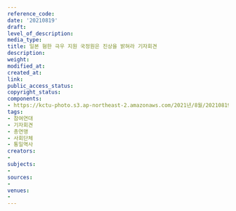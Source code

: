 ```yaml
---
reference_code: 
date: '20210819'
draft: 
level_of_description: 
media_type: 
title: 일본 혐한 극우 지원 국정원은 진상을 밝혀라 기자회견
description: 
weight: 
modified_at: 
created_at: 
link: 
public_access_status: 
copyright_status: 
components:
- https://kctu-photo.s3.ap-northeast-2.amazonaws.com/2021년/8월/20210819-일본+혐한+극우+지원+국정원은+진상을+밝혀라+기자회견_참여연대_기자회견_총연맹_사회단체_통일역사_/_1D20180.jpg
tags:
- 참여연대
- 기자회견
- 총연맹
- 사회단체
- 통일역사
creators:
- 
subjects:
- 
sources:
- 
venues:
- 
---
```

